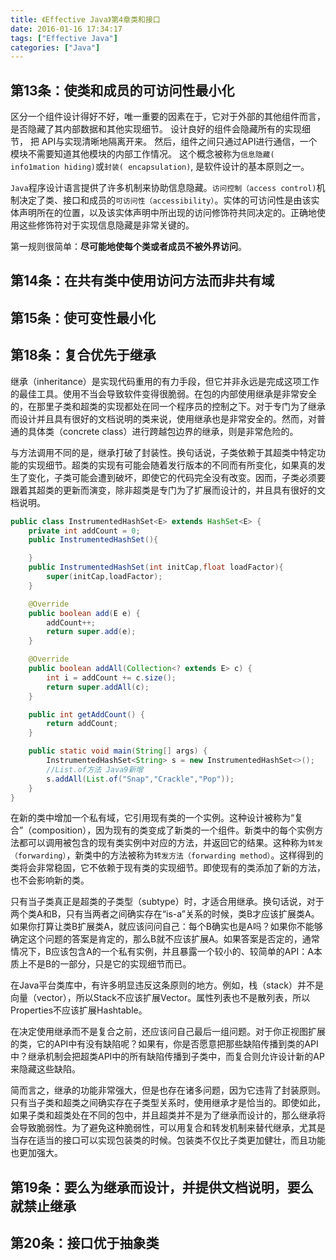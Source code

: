 ```yaml
---
title: 《Effective Java》第4章类和接口
date: 2016-01-16 17:34:17
tags: ["Effective Java"]
categories: ["Java"]
---
```


## 第13条：使类和成员的可访问性最小化

区分一个组件设计得好不好，唯一重要的因素在于，它对于外部的其他组件而言，是否隐藏了其内部数据和其他实现细节。 设计良好的组件会隐藏所有的实现细节， 把 API与实现清晰地隔离开来。 然后，组件之间只通过API进行通信，一个模块不需要知道其他模块的内部工作情况。 这个概念被称为`信息隐藏( info1mation hiding)`或`封装( encapsulation)`, 是软件设计的基本原则之一。

`Java`程序设计语言提供了许多机制来协助信息隐藏。`访问控制（access control)`机制决定了类、接口和成员的`可访问性（accessibility）`。实体的可访问性是由该实体声明所在的位置，以及该实体声明中所出现的访问修饰符共同决定的。正确地使用这些修饰符对于实现信息隐藏是非常关键的。

第一规则很简单：**尽可能地使每个类或者成员不被外界访问**。

## 第14条：在共有类中使用访问方法而非共有域

## 第15条：使可变性最小化

## 第18条：复合优先于继承

继承（inheritance）是实现代码重用的有力手段，但它并非永远是完成这项工作的最佳工具。使用不当会导致软件变得很脆弱。在包的内部使用继承是非常安全的，在那里子类和超类的实现都处在同一个程序员的控制之下。对于专门为了继承而设计并且具有很好的文档说明的类来说，使用继承也是非常安全的。然而，对普通的具体类（concrete class）进行跨越包边界的继承，则是非常危险的。

与方法调用不同的是，继承打破了封装性。换句话说，子类依赖于其超类中特定功能的实现细节。超类的实现有可能会随着发行版本的不同而有所变化，如果真的发生了变化，子类可能会遭到破坏，即使它的代码完全没有改变。因而，子类必须要跟着其超类的更新而演变，除非超类是专门为了扩展而设计的，并且具有很好的文档说明。

```java
public class InstrumentedHashSet<E> extends HashSet<E> {
    private int addCount = 0;
    public InstrumentedHashSet(){

    }
    public InstrumentedHashSet(int initCap,float loadFactor){
        super(initCap,loadFactor);
    }

    @Override
    public boolean add(E e) {
        addCount++;
        return super.add(e);
    }

    @Override
    public boolean addAll(Collection<? extends E> c) {
        int i = addCount += c.size();
        return super.addAll(c);
    }

    public int getAddCount() {
        return addCount;
    }

    public static void main(String[] args) {
        InstrumentedHashSet<String> s = new InstrumentedHashSet<>();
        //List.of方法 Java9新增
        s.addAll(List.of("Snap","Crackle","Pop"));
    }
}
```

在新的类中增加一个私有域，它引用现有类的一个实例。这种设计被称为“复合”（composition），因为现有的类变成了新类的一个组件。新类中的每个实例方法都可以调用被包含的现有类实例中对应的方法，并返回它的结果。这种称为`转发（forwarding）`，新类中的方法被称为`转发方法（forwarding method）`。这样得到的类将会非常稳固，它不依赖于现有类的实现细节。即使现有的类添加了新的方法，也不会影响新的类。

只有当子类真正是超类的子类型（subtype）时，才适合用继承。换句话说，对于两个类A和B，只有当两者之间确实存在“is-a”关系的时候，类B才应该扩展类A。如果你打算让类B扩展类A，就应该问问自己：每个B确实也是A吗？如果你不能够确定这个问题的答案是肯定的，那么B就不应该扩展A。如果答案是否定的，通常情况下，B应该包含A的一个私有实例，并且暴露一个较小的、较简单的API：A本质上不是B的一部分，只是它的实现细节而已。

在Java平台类库中，有许多明显违反这条原则的地方。例如，栈（stack）并不是向量（vector），所以Stack不应该扩展Vector。属性列表也不是散列表，所以Properties不应该扩展Hashtable。

在决定使用继承而不是复合之前，还应该问自己最后一组问题。对于你正视图扩展的类，它的API中有没有缺陷呢？如果有，你是否愿意把那些缺陷传播到类的API中？继承机制会把超类API中的所有缺陷传播到子类中，而复合则允许设计新的AP来隐藏这些缺陷。

简而言之，继承的功能非常强大，但是也存在诸多问题，因为它违背了封装原则。只有当子类和超类之间确实存在子类型关系时，使用继承才是恰当的。即使如此，如果子类和超类处在不同的包中，并且超类并不是为了继承而设计的，那么继承将会导致脆弱性。为了避免这种脆弱性，可以用复合和转发机制来替代继承，尤其是当存在适当的接口可以实现包装类的时候。包装类不仅比子类更加健壮，而且功能也更加强大。

## 第19条：要么为继承而设计，并提供文档说明，要么就禁止继承

## 第20条：接口优于抽象类

